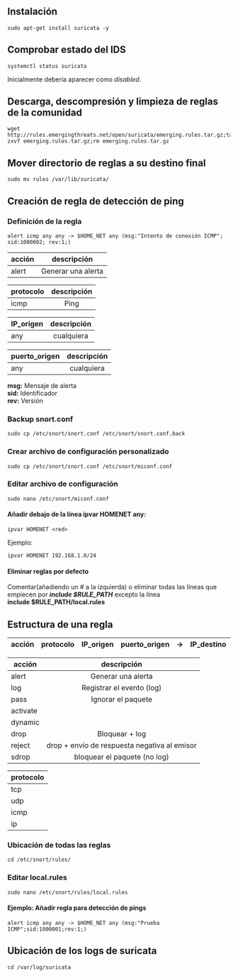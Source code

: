 
## Instalación
```
sudo apt-get install suricata -y
```

## Comprobar estado del IDS
```
systemctl status suricata
```
Inicialmente debería aparecer como _disabled_.

## Descarga, descompresión y limpieza de reglas de la comunidad
```
wget http://rules.emergingthreats.net/open/suricata/emerging.rules.tar.gz;tar zxvf emerging.rules.tar.gz;rm emerging.rules.tar.gz
```

## Mover directorio de reglas a su destino final
```
sudo mv rules /var/lib/suricata/
```

## Creación de regla de detección de ping

### Definición de la regla

```
alert icmp any any -> $HOME_NET any (msg:"Intento de conexión ICMP"; sid:1000002; rev:1;)
```

| acción|descripción|
| ------------- |:-------------:|
|alert| Generar una alerta|

| protocolo|descripción|
| ------------- |:-------------:|
|icmp| Ping|

| IP_origen|descripción|
| ------------- |:-------------:|
|any| cualquiera |

| puerto_origen|descripción|
| ------------- |:-------------:|
|any| cualquiera |

__msg:__ Mensaje de alerta <br>
__sid:__ Identificador <br>
__rev:__ Versión <br>



### Backup snort.conf
```
sudo cp /etc/snort/snort.conf /etc/snort/snort.conf.back
```

### Crear archivo de configuración personalizado
```
sudo cp /etc/snort/snort.conf /etc/snort/miconf.conf
```

### Editar archivo de configuración
```
sudo nano /etc/snort/miconf.conf
```

#### Añadir debajo de la línea ipvar HOMENET any:
```
ipvar HOMENET <red>
```
Ejemplo:
```
ipvar HOMENET 192.168.1.0/24
```
#### Eliminar reglas por defecto
Comentar(añadiendo un # a la izquierda) o eliminar todas las líneas que empiecen por ___include $RULE_PATH___ excepto la línea 
<br>
__include $RULE_PATH/local.rules__

## Estructura de una regla
| acción        | protocolo | IP_origen | puerto_origen | -> | IP_destino | puerto_destino
| ------------- |:-------------:|:-------------:|:-------------:|:-------------:|:-------------:|:-------------:|

| acción|descripción|
| ------------- |:-------------:|
|alert| Generar una alerta|
|log| Registrar el evento (log)|
|pass|Ignorar el paquete|
|activate||
|dynamic||
|drop|Bloquear + log|
|reject|drop + envío de respuesta negativa al emisor|
|sdrop|bloquear el paquete (no log)|

| protocolo|
| ------------- |
|tcp|
|udp|
|icmp|
|ip|

### Ubicación de todas las reglas
```
cd /etc/snort/rules/
```

### Editar local.rules
```
sudo nano /etc/snort/rules/local.rules
```
#### Ejemplo: Añadir regla para detección de pings 
```
alert icmp any any -> $HOME_NET any (msg:"Prueba ICMP";sid:1000001;rev:1;)
```

## Ubicación de los logs de suricata
```
cd /var/log/suricata
```

